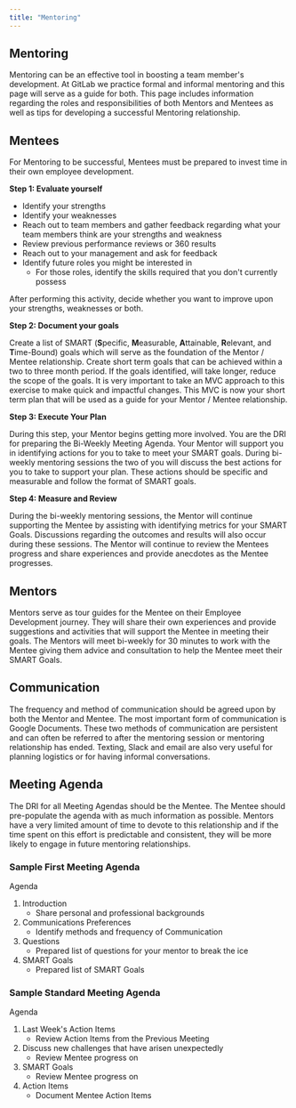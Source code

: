 ```yaml
---
title: "Mentoring"
---
```


## Mentoring

Mentoring can be an effective tool in boosting a team member's development.  At GitLab we practice formal and informal mentoring and this page will serve as a guide for both.  This page includes information regarding the roles and responsibilities of both Mentors and Mentees as well as tips for developing a successful Mentoring relationship.

## Mentees

For Mentoring to be successful, Mentees must be prepared to invest time in their own employee development.

**Step 1: Evaluate yourself**

- Identify your strengths
- Identify your weaknesses
- Reach out to team members and gather feedback regarding what your team members think are your strengths and weakness
- Review previous performance reviews or 360 results
- Reach out to your management and ask for feedback
- Identify future roles you might be interested in
    - For those roles, identify the skills required that you don't currently possess

After performing this activity, decide whether you want to improve upon your strengths, weaknesses or both.

**Step 2: Document your goals**

Create a list of SMART (**S**pecific, **M**easurable, **A**ttainable, **R**elevant, and **T**ime-Bound) goals which will serve as the foundation of the Mentor / Mentee relationship. Create short term goals that can be achieved within a two to three month period.  If the goals identified, will take longer, reduce the scope of the goals.  It is very important to take an MVC approach to this exercise to make quick and impactful changes.  This MVC is now your short term plan that will be used as a guide for your Mentor / Mentee relationship.

**Step 3: Execute Your Plan**

During this step, your Mentor begins getting more involved. You are the DRI for preparing the Bi-Weekly Meeting Agenda.  Your Mentor will support you in identifying actions for you to take to meet your SMART goals.  During bi-weekly mentoring sessions the two of you will discuss the best actions for you to take to support your plan.  These actions should be specific and measurable and follow the format of SMART goals.

**Step 4: Measure and Review**

During the bi-weekly mentoring sessions, the Mentor will continue supporting the Mentee by assisting with identifying metrics for your SMART Goals.  Discussions regarding the outcomes and results will also occur during these sessions. The Mentor will continue to review the Mentees progress and share experiences and provide anecdotes as the Mentee progresses.

## Mentors

Mentors serve as tour guides for the Mentee on their Employee Development journey. They will share their own experiences and provide suggestions and activities that will support the Mentee in meeting their goals.  The Mentors will meet bi-weekly for 30 minutes to work with the Mentee giving them advice and consultation to help the Mentee meet their SMART Goals.

## Communication

The frequency and method of communication should be agreed upon by both the Mentor and Mentee.  The most important form of communication is Google Documents.  These two methods of communication are persistent and can often be referred to after the mentoring session or mentoring relationship has ended.  Texting, Slack and email are also very useful for planning logistics or for having informal conversations.

## Meeting Agenda

The DRI for all Meeting Agendas should be the Mentee. The Mentee should pre-populate the agenda with as much information as possible.  Mentors have a very limited amount of time to devote to this relationship and if the time spent on this effort is predictable and consistent, they will be more likely to engage in future mentoring relationships.

### Sample First Meeting Agenda

Agenda

1. Introduction
   -  Share personal and professional backgrounds
1. Communications Preferences
   -  Identify methods and frequency of Communication
1. Questions
   -  Prepared list of questions for your mentor to break the ice
1. SMART Goals
   -  Prepared list of SMART Goals

### Sample Standard Meeting Agenda

Agenda

1. Last Week's Action Items
   -  Review Action Items from the Previous Meeting
1. Discuss new challenges that have arisen unexpectedly
   -  Review Mentee progress on
1. SMART Goals
   -  Review Mentee progress on
1. Action Items
   -  Document Mentee Action Items

